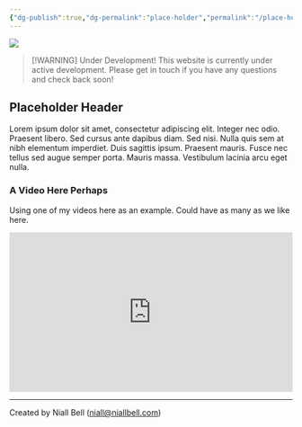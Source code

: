 ```yaml
---
{"dg-publish":true,"dg-permalink":"place-holder","permalink":"/place-holder/","title":"Place Holder Page","contentClasses":"cards cards-cols-3 cards-cover cards-cover-no-border cards-title-hide-icons","noteIcon":null,"created":"2024-12-31T04:35:34.469-08:00","updated":"2025-02-20T15:23:56.565-08:00"}
---
```


![](https://i.imgur.com/DRjERAq.jpeg)

> [!WARNING] Under Development!
> This website is currently under active development. Please get in touch if you have any questions and check back soon!

## Placeholder Header

Lorem ipsum dolor sit amet, consectetur adipiscing elit. Integer nec odio. Praesent libero. Sed cursus ante dapibus diam. Sed nisi. Nulla quis sem at nibh elementum imperdiet. Duis sagittis ipsum. Praesent mauris. Fusce nec tellus sed augue semper porta. Mauris massa. Vestibulum lacinia arcu eget nulla. 

### A Video Here Perhaps

Using one of my videos here as an example. Could have as many as we like here.

<div style="position: relative; width: 100%; padding-bottom: 56.25%; /* 16:9 aspect ratio */ height: 0;">
    <iframe src="https://www.youtube.com/embed/6jQbNrrIXp4?si=xSTLNgxp1U_m7zm9&controls=0"
            style="position: absolute; top: 0; left: 0; width: 100%; height: 100%;"
            title="YouTube video player" frameborder="0" allow="accelerometer; autoplay; clipboard-write; encrypted-media; gyroscope; picture-in-picture; web-share" referrerpolicy="strict-origin-when-cross-origin" allowfullscreen>
    </iframe>
</div>


---
Created by Niall Bell (niall@niallbell.com)


